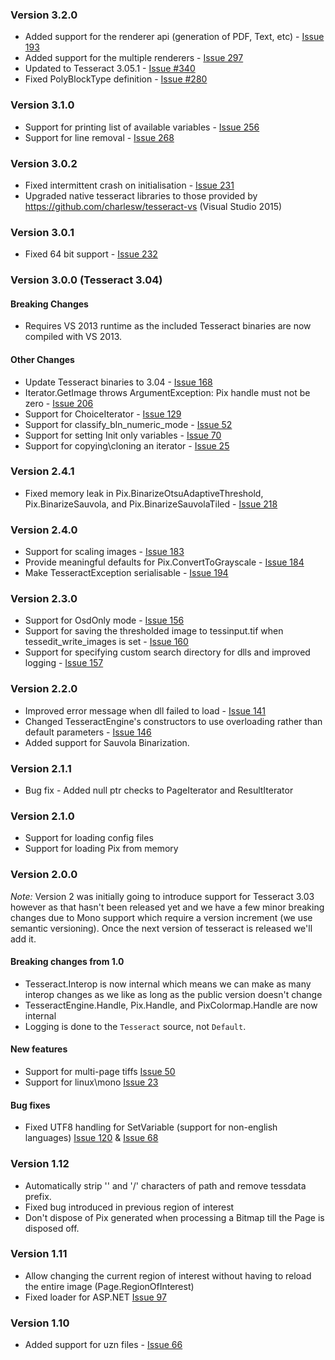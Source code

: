 ﻿### Version 3.2.0

* Added support for the renderer api (generation of PDF, Text, etc) - [Issue 193](https://github.com/charlesw/tesseract/issues/193) 
* Added support for the multiple renderers - [Issue 297](https://github.com/charlesw/tesseract/issues/297) 
* Updated to Tesseract 3.05.1 - [Issue #340](https://github.com/charlesw/tesseract/issues/340)
* Fixed PolyBlockType definition - [Issue #280](https://github.com/charlesw/tesseract/issues/280)

### Version 3.1.0

* Support for printing list of available variables - [Issue 256](https://github.com/charlesw/tesseract/issues/256)
* Support for line removal - [Issue 268](https://github.com/charlesw/tesseract/issues/256)

### Version 3.0.2

* Fixed intermittent crash on initialisation - [Issue 231](https://github.com/charlesw/tesseract/issues/231)
* Upgraded native tesseract libraries to those provided by https://github.com/charlesw/tesseract-vs (Visual Studio 2015)

### Version 3.0.1

* Fixed 64 bit support - [Issue 232](https://github.com/charlesw/tesseract/issues/232)

### Version 3.0.0 (Tesseract 3.04)

#### Breaking Changes

* Requires VS 2013 runtime as the included Tesseract binaries are now compiled with VS 2013.

#### Other Changes

* Update Tesseract binaries to 3.04 - [Issue 168](https://github.com/charlesw/tesseract/issues/168)
* Iterator.GetImage throws ArgumentException: Pix handle must not be zero  - [Issue 206](https://github.com/charlesw/tesseract/issues/206)
* Support for ChoiceIterator - [Issue 129](https://github.com/charlesw/tesseract/issues/129)
* Support for classify_bln_numeric_mode - [Issue 52](https://github.com/charlesw/tesseract/issues/52)
* Support for setting Init only variables - [Issue 70](https://github.com/charlesw/tesseract/issues/70)
* Support for copying\cloning an iterator - [Issue 25](https://github.com/charlesw/tesseract/issues/25)

### Version 2.4.1

* Fixed memory leak in Pix.BinarizeOtsuAdaptiveThreshold, Pix.BinarizeSauvola, and Pix.BinarizeSauvolaTiled - [Issue 218](https://github.com/charlesw/tesseract/issues/218)

### Version 2.4.0

* Support for scaling images - [Issue 183](https://github.com/charlesw/tesseract/issues/183)
* Provide meaningful defaults for Pix.ConvertToGrayscale  - [Issue 184](https://github.com/charlesw/tesseract/issues/184)
* Make TesseractException serialisable - [Issue 194](https://github.com/charlesw/tesseract/issues/194)

### Version 2.3.0

* Support for OsdOnly mode - [Issue 156](https://github.com/charlesw/tesseract/issues/156)
* Support for saving the thresholded image to tessinput.tif when tessedit_write_images is set - [Issue 160](https://github.com/charlesw/tesseract/issues/160)
* Support for specifying custom search directory for dlls and improved logging - [Issue 157](https://github.com/charlesw/tesseract/issues/157)

### Version 2.2.0

* Improved error message when dll failed to load - [Issue 141](https://github.com/charlesw/tesseract/issues/141)
* Changed TesseractEngine's constructors to use overloading rather than default parameters - [Issue 146](https://github.com/charlesw/tesseract/issues/146)
* Added support for Sauvola Binarization.

### Version 2.1.1

* Bug fix - Added null ptr checks to PageIterator and ResultIterator

### Version 2.1.0

* Support for loading config files
* Support for loading Pix from memory

### Version 2.0.0

*Note:* Version 2 was initially going to introduce support for Tesseract 3.03 however as that hasn't been released yet and we have a few minor breaking changes
due to Mono support which require a version increment (we use semantic versioning). Once the next version of tesseract is released we'll add it.

#### Breaking changes from 1.0

* Tesseract.Interop is now internal which means we can make as many interop changes as we like as long as the public version doesn't change
* TesseractEngine.Handle, Pix.Handle, and PixColormap.Handle are now internal
* Logging is done to the ``Tesseract`` source, not ``Default``.

#### New features

* Support for multi-page tiffs [Issue 50](https://github.com/charlesw/tesseract/issues/50)
* Support for linux\mono [Issue 23](https://github.com/charlesw/tesseract/issues/23)

#### Bug fixes

* Fixed UTF8 handling for SetVariable (support for non-english languages) [Issue 120](https://github.com/charlesw/tesseract/issues/120) & [Issue 68](https://github.com/charlesw/tesseract/issues/68)

### Version 1.12

* Automatically strip '\' and '/' characters of path and remove tessdata prefix.
* Fixed bug introduced in previous region of interest
* Don't dispose of Pix generated when processing a Bitmap till the Page is disposed off.

### Version 1.11

* Allow changing the current region of interest without having to reload the entire image (Page.RegionOfInterest)
* Fixed loader for ASP.NET [Issue 97](https://github.com/charlesw/tesseract/issues/97)


### Version 1.10

* Added support for uzn files - [Issue 66](https://github.com/charlesw/tesseract/issues/66)

